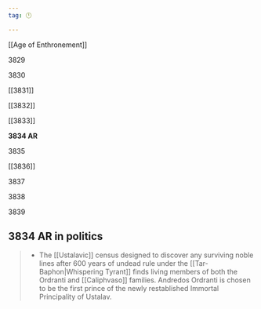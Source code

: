 ```yaml
---
tag: 🕛

---
```

[[Age of Enthronement]]


3829

3830

[[3831]]

[[3832]]

[[3833]]

**3834 AR**

3835

[[3836]]

3837

3838

3839



## 3834 AR in politics

>  - The [[Ustalavic]] census designed to discover any surviving noble lines after 600 years of undead rule under the [[Tar-Baphon|Whispering Tyrant]] finds living members of both the Ordranti and [[Caliphvaso]] families. Andredos Ordranti is chosen to be the first prince of the newly restablished Immortal Principality of Ustalav.







